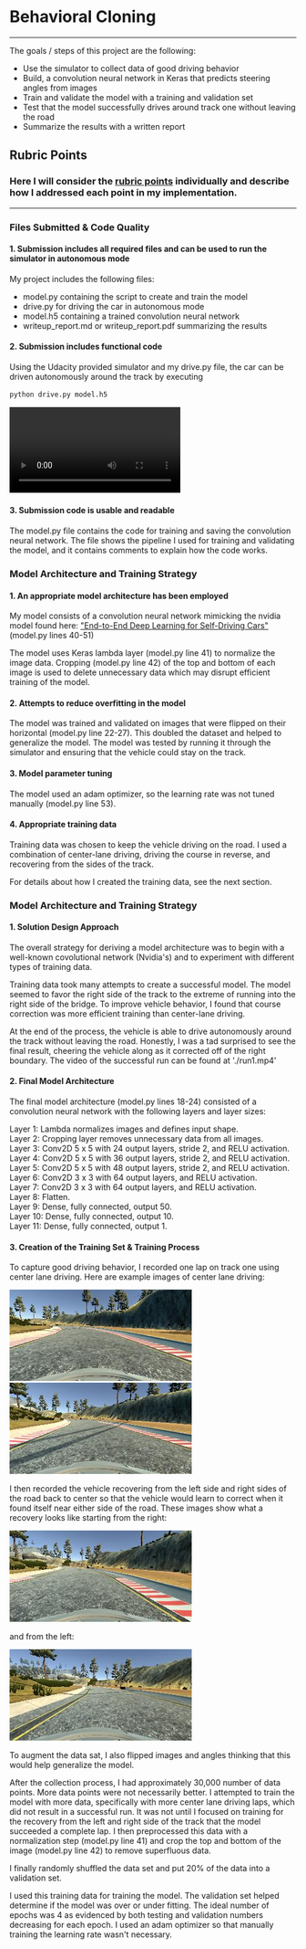 # **Behavioral Cloning** 

---

The goals / steps of this project are the following:
* Use the simulator to collect data of good driving behavior
* Build, a convolution neural network in Keras that predicts steering angles from images
* Train and validate the model with a training and validation set
* Test that the model successfully drives around track one without leaving the road
* Summarize the results with a written report


[//]: # (Image References)

[image1]: ./examples/placeholder.png "Model Visualization"
[image2]: ./examples/placeholder.png "Grayscaling"
[image3]: ./examples/placeholder_small.png "Recovery Image"
[image4]: ./examples/placeholder_small.png "Recovery Image"
[image5]: ./examples/placeholder_small.png "Recovery Image"
[image6]: ./examples/placeholder_small.png "Normal Image"
[image7]: ./examples/placeholder_small.png "Flipped Image"

## Rubric Points
### Here I will consider the [rubric points](https://review.udacity.com/#!/rubrics/432/view) individually and describe how I addressed each point in my implementation.  

---
### Files Submitted & Code Quality

#### 1. Submission includes all required files and can be used to run the simulator in autonomous mode

My project includes the following files:
* model.py containing the script to create and train the model
* drive.py for driving the car in autonomous mode
* model.h5 containing a trained convolution neural network 
* writeup_report.md or writeup_report.pdf summarizing the results

#### 2. Submission includes functional code
Using the Udacity provided simulator and my drive.py file, the car can be driven autonomously around the track by executing 
```sh
python drive.py model.h5
```

![link to video](https://github.com/blanklist/CarND-Behavioral-Cloning/blob/master/run1.mp4)

#### 3. Submission code is usable and readable

The model.py file contains the code for training and saving the convolution neural network. The file shows the pipeline I used for training and validating the model, and it contains comments to explain how the code works.

### Model Architecture and Training Strategy

#### 1. An appropriate model architecture has been employed

My model consists of a convolution neural network mimicking the nvidia model found here: ["End-to-End Deep Learning for Self-Driving Cars"](https://devblogs.nvidia.com/deep-learning-self-driving-cars) (model.py lines 40-51) 

The model uses Keras lambda layer (model.py line 41) to normalize the image data. Cropping (model.py line 42) of the top and bottom of each image is used to delete unnecessary data which may disrupt efficient training of the model.

#### 2. Attempts to reduce overfitting in the model

The model was trained and validated on images that were flipped on their horizontal (model.py line 22-27). This doubled the dataset and helped to generalize the model. The model was tested by running it through the simulator and ensuring that the vehicle could stay on the track.

#### 3. Model parameter tuning

The model used an adam optimizer, so the learning rate was not tuned manually (model.py line 53).

#### 4. Appropriate training data

Training data was chosen to keep the vehicle driving on the road. I used a combination of center-lane driving, driving the course in reverse, and recovering from the sides of the track. 

For details about how I created the training data, see the next section. 

### Model Architecture and Training Strategy

#### 1. Solution Design Approach

The overall strategy for deriving a model architecture was to begin with a well-known covolutional network (Nvidia's) and to experiment with different types of training data.

Training data took many attempts to create a successful model. The model seemed to favor the right side of the track to the extreme of running into the right side of the bridge. To improve vehicle behavior, I found that course correction was more efficient training than center-lane driving.

At the end of the process, the vehicle is able to drive autonomously around the track without leaving the road. Honestly, I was a tad surprised to see the final result, cheering the vehicle along as it corrected off of the right boundary. The video of the successful run can be found at './run1.mp4'

#### 2. Final Model Architecture

The final model architecture (model.py lines 18-24) consisted of a convolution neural network with the following layers and layer sizes:

Layer  1: Lambda normalizes images and defines input shape.  
Layer  2: Cropping layer removes unnecessary data from all images.  
Layer  3: Conv2D 5 x 5 with 24 output layers, stride 2, and RELU activation.  
Layer  4: Conv2D 5 x 5 with 36 output layers, stride 2, and RELU activation.  
Layer  5: Conv2D 5 x 5 with 48 output layers, stride 2, and RELU activation.  
Layer  6: Conv2D 3 x 3 with 64 output layers, and RELU activation.  
Layer  7: Conv2D 3 x 3 with 64 output layers, and RELU activation.  
Layer  8: Flatten.  
Layer  9: Dense, fully connected, output 50.  
Layer 10: Dense, fully connected, output 10.  
Layer 11: Dense, fully connected, output 1.  

#### 3. Creation of the Training Set & Training Process

To capture good driving behavior, I recorded one lap on track one using center lane driving. Here are example images of center lane driving:

![alt text](https://github.com/blanklist/CarND-Behavioral-Cloning/blob/develop/center_1.jpg "center_1")
![alt text](https://github.com/blanklist/CarND-Behavioral-Cloning/blob/develop/center_2.jpg "center_2")

I then recorded the vehicle recovering from the left side and right sides of the road back to center so that the vehicle would learn to correct when it found itself near either side of the road. These images show what a recovery looks like starting from the right:

![alt text](https://github.com/blanklist/CarND-Behavioral-Cloning/blob/develop/from_right_1.jpg "from_right_1")

and from the left:

![alt text](https://github.com/blanklist/CarND-Behavioral-Cloning/blob/develop/from_left_1.jpg "from_left_1")

To augment the data sat, I also flipped images and angles thinking that this would help generalize the model. 

After the collection process, I had approximately 30,000 number of data points. More data points were not necessarily better. I attempted to train the model with more data, specifically with more center lane driving laps, which did not result in a successful run. It was not until I focused on training for the recovery from the left and right side of the track that the model succeeded a complete lap.
I then preprocessed this data with a normalization step (model.py line 41) and crop the top and bottom of the image (model.py line 42) to remove superfluous data. 

I finally randomly shuffled the data set and put 20% of the data into a validation set. 

I used this training data for training the model. The validation set helped determine if the model was over or under fitting. The ideal number of epochs was 4 as evidenced by both testing and validation numbers decreasing for each epoch. I used an adam optimizer so that manually training the learning rate wasn't necessary.
